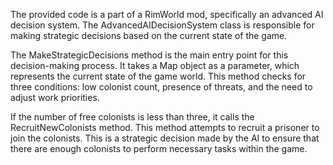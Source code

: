 The provided code is a part of a RimWorld mod, specifically an advanced AI decision system. The AdvancedAIDecisionSystem class is responsible for making strategic decisions based on the current state of the game.

The MakeStrategicDecisions method is the main entry point for this decision-making process. It takes a Map object as a parameter, which represents the current state of the game world. This method checks for three conditions: low colonist count, presence of threats, and the need to adjust work priorities.

If the number of free colonists is less than three, it calls the RecruitNewColonists method. This method attempts to recruit a prisoner to join the colonists. This is a strategic decision made by the AI to ensure that there are enough colonists to perform necessary tasks within the game.